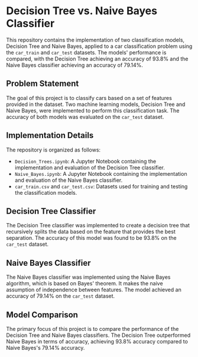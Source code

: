 # Decision Tree vs. Naive Bayes Classifier

This repository contains the implementation of two classification models, Decision Tree and Naive Bayes, applied to a car classification problem using the `car_train` and `car_test` datasets. The models' performance is compared, with the Decision Tree achieving an accuracy of 93.8% and the Naive Bayes classifier achieving an accuracy of 79.14%.

## Problem Statement

The goal of this project is to classify cars based on a set of features provided in the dataset. Two machine learning models, Decision Tree and Naive Bayes, were implemented to perform this classification task. The accuracy of both models was evaluated on the `car_test` dataset.

## Implementation Details

The repository is organized as follows:

- `Decision_Trees.ipynb`: A Jupyter Notebook containing the implementation and evaluation of the Decision Tree classifier.
- `Naive_Bayes.ipynb`: A Jupyter Notebook containing the implementation and evaluation of the Naive Bayes classifier.
- `car_train.csv` and `car_test.csv`: Datasets used for training and testing the classification models.

## Decision Tree Classifier

The Decision Tree classifier was implemented to create a decision tree that recursively splits the data based on the feature that provides the best separation. The accuracy of this model was found to be 93.8% on the `car_test` dataset.

## Naive Bayes Classifier

The Naive Bayes classifier was implemented using the Naive Bayes algorithm, which is based on Bayes' theorem. It makes the naive assumption of independence between features. The model achieved an accuracy of 79.14% on the `car_test` dataset.

## Model Comparison

The primary focus of this project is to compare the performance of the Decision Tree and Naive Bayes classifiers. The Decision Tree outperformed Naive Bayes in terms of accuracy, achieving 93.8% accuracy compared to Naive Bayes's 79.14% accuracy.